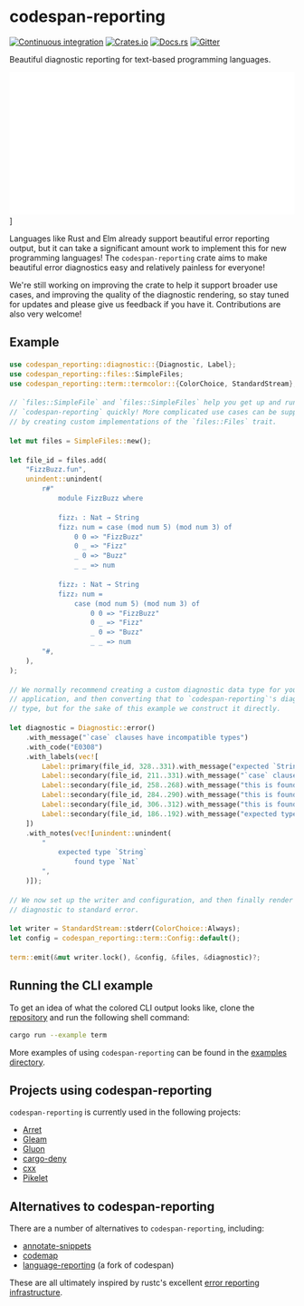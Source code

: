 # codespan-reporting

[![Continuous integration][actions-badge]][actions-url]
[![Crates.io][crate-badge]][crate-url]
[![Docs.rs][docs-badge]][docs-url]
[![Gitter][gitter-badge]][gitter-lobby]

[actions-badge]: https://img.shields.io/github/workflow/status/brendanzab/codespan/Continuous%20integration
[actions-url]: https://github.com/brendanzab/codespan/actions
[crate-url]: https://crates.io/crates/codespan-reporting
[crate-badge]: https://img.shields.io/crates/v/codespan-reporting.svg
[docs-url]: https://docs.rs/codespan-reporting
[docs-badge]: https://docs.rs/codespan-reporting/badge.svg
[gitter-badge]: https://badges.gitter.im/codespan-rs/codespan.svg
[gitter-lobby]: https://gitter.im/codespan-rs/Lobby

Beautiful diagnostic reporting for text-based programming languages.

![Example preview](./codespan-reporting/assets/readme_preview.svg?sanitize=true)]

Languages like Rust and Elm already support beautiful error reporting output,
but it can take a significant amount work to implement this for new programming
languages! The `codespan-reporting` crate aims to make beautiful error
diagnostics easy and relatively painless for everyone!

We're still working on improving the crate to help it support broader use cases,
and improving the quality of the diagnostic rendering, so stay tuned for
updates and please give us feedback if you have it. Contributions are also very
welcome!

## Example

```rust
use codespan_reporting::diagnostic::{Diagnostic, Label};
use codespan_reporting::files::SimpleFiles;
use codespan_reporting::term::termcolor::{ColorChoice, StandardStream};

// `files::SimpleFile` and `files::SimpleFiles` help you get up and running with
// `codespan-reporting` quickly! More complicated use cases can be supported
// by creating custom implementations of the `files::Files` trait.

let mut files = SimpleFiles::new();

let file_id = files.add(
    "FizzBuzz.fun",
    unindent::unindent(
        r#"
            module FizzBuzz where

            fizz₁ : Nat → String
            fizz₁ num = case (mod num 5) (mod num 3) of
                0 0 => "FizzBuzz"
                0 _ => "Fizz"
                _ 0 => "Buzz"
                _ _ => num

            fizz₂ : Nat → String
            fizz₂ num =
                case (mod num 5) (mod num 3) of
                    0 0 => "FizzBuzz"
                    0 _ => "Fizz"
                    _ 0 => "Buzz"
                    _ _ => num
        "#,
    ),
);

// We normally recommend creating a custom diagnostic data type for your
// application, and then converting that to `codespan-reporting`'s diagnostic
// type, but for the sake of this example we construct it directly.

let diagnostic = Diagnostic::error()
    .with_message("`case` clauses have incompatible types")
    .with_code("E0308")
    .with_labels(vec![
        Label::primary(file_id, 328..331).with_message("expected `String`, found `Nat`"),
        Label::secondary(file_id, 211..331).with_message("`case` clauses have incompatible types"),
        Label::secondary(file_id, 258..268).with_message("this is found to be of type `String`"),
        Label::secondary(file_id, 284..290).with_message("this is found to be of type `String`"),
        Label::secondary(file_id, 306..312).with_message("this is found to be of type `String`"),
        Label::secondary(file_id, 186..192).with_message("expected type `String` found here"),
    ])
    .with_notes(vec![unindent::unindent(
        "
            expected type `String`
                found type `Nat`
        ",
    )]);

// We now set up the writer and configuration, and then finally render the
// diagnostic to standard error.

let writer = StandardStream::stderr(ColorChoice::Always);
let config = codespan_reporting::term::Config::default();

term::emit(&mut writer.lock(), &config, &files, &diagnostic)?;
```

## Running the CLI example

To get an idea of what the colored CLI output looks like,
clone the [repository](https://github.com/brendanzab/codespan)
and run the following shell command:

```sh
cargo run --example term
```

More examples of using `codespan-reporting` can be found in the
[examples directory](./codespan-reporting/examples).

## Projects using codespan-reporting

`codespan-reporting` is currently used in the following projects:

- [Arret](https://arret-lang.org)
- [Gleam](https://github.com/lpil/gleam/)
- [Gluon](https://github.com/gluon-lang/gluon)
- [cargo-deny](https://github.com/EmbarkStudios/cargo-deny)
- [cxx](https://github.com/dtolnay/cxx)
- [Pikelet](https://github.com/pikelet-lang/pikelet)

## Alternatives to codespan-reporting

There are a number of alternatives to `codespan-reporting`, including:

- [annotate-snippets][annotate-snippets]
- [codemap][codemap]
- [language-reporting][language-reporting] (a fork of codespan)

These are all ultimately inspired by rustc's excellent [error reporting infrastructure][librustc_errors].

[annotate-snippets]: https://crates.io/crates/annotate-snippets
[codemap]: https://crates.io/crates/codemap
[language-reporting]: https://crates.io/crates/language-reporting
[librustc_errors]: https://github.com/rust-lang/rust/tree/master/src/librustc_errors
